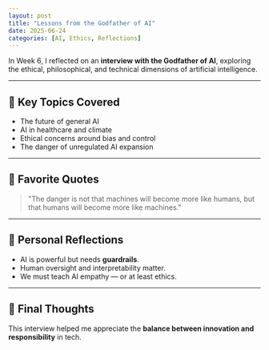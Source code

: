 ```yaml
---
layout: post
title: "Lessons from the Godfather of AI"
date: 2025-06-24
categories: [AI, Ethics, Reflections]
---
```


In Week 6, I reflected on an **interview with the Godfather of AI**, exploring the ethical, philosophical, and technical dimensions of artificial intelligence.

---

## 🧠 Key Topics Covered

- The future of general AI
- AI in healthcare and climate
- Ethical concerns around bias and control
- The danger of unregulated AI expansion

---

## 💬 Favorite Quotes

> "The danger is not that machines will become more like humans, but that humans will become more like machines."

---

## 🤖 Personal Reflections

- AI is powerful but needs **guardrails**.
- Human oversight and interpretability matter.
- We must teach AI empathy — or at least ethics.

---

## 📎 Final Thoughts

This interview helped me appreciate the **balance between innovation and responsibility** in tech.
